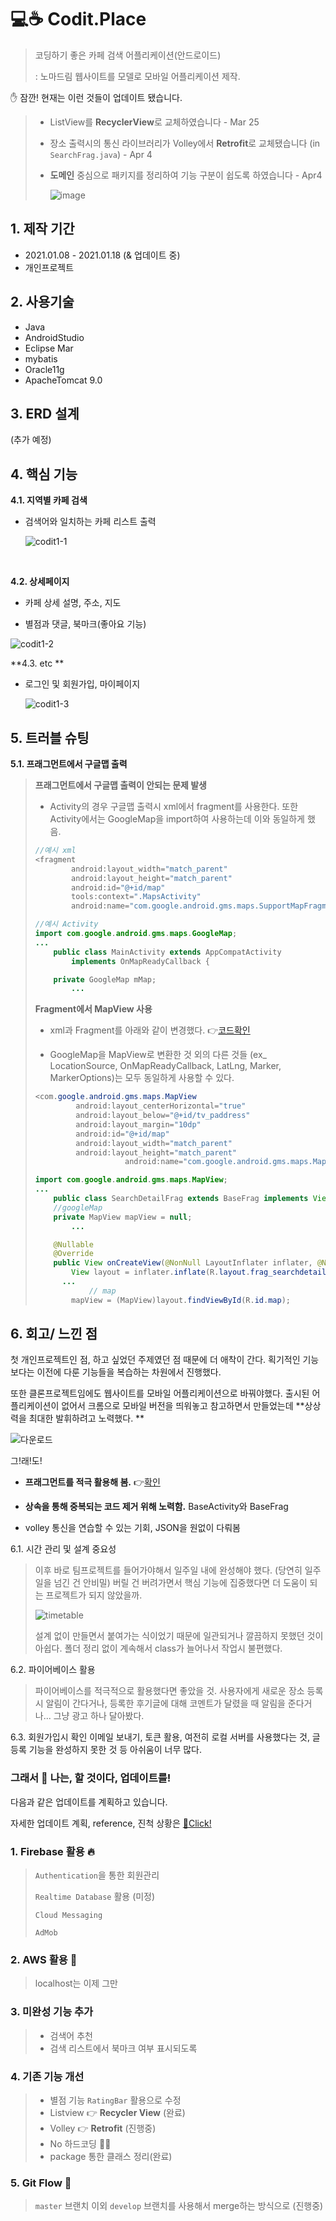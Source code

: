 # :computer::coffee: ​Codit.Place

> 코딩하기 좋은 카페 검색 어플리케이션(안드로이드) 
>
> : 노마드림 웹사이트를 모델로 모바일 어플리케이션 제작.



:hand: 잠깐! 현재는 이런 것들이 업데이트 됐습니다.

> - ListView를 **RecyclerView**로 교체하였습니다 - Mar 25
>
> - 장소 출력시의 통신 라이브러리가 Volley에서 **Retrofit**로 교체됐습니다 (in ``SearchFrag.java``) - Apr 4
>
> - **도메인** 중심으로 패키지를 정리하여 기능 구분이 쉽도록 하였습니다 - Apr4
>
>   ![image](https://user-images.githubusercontent.com/69448123/113508293-2abd3300-958a-11eb-82ce-be6697d6f9fa.png)





## 1. 제작 기간

- 2021.01.08 - 2021.01.18 (& 업데이트 중)
- 개인프로젝트



## 2. 사용기술

- Java
- AndroidStudio
- Eclipse Mar
- mybatis 
- Oracle11g
- ApacheTomcat 9.0



## 3. ERD 설계

(추가 예정)



## 4. 핵심 기능

**4.1. 지역별 카페 검색**

- 검색어와 일치하는 카페 리스트 출력

  ![codit1-1](https://user-images.githubusercontent.com/69448123/110580409-fa14f400-81ab-11eb-873e-2069233d909e.png)

<br>

**4.2. 상세페이지**

- 카페 상세 설명, 주소, 지도

- 별점과 댓글, 북마크(좋아요 기능)

![codit1-2](https://user-images.githubusercontent.com/69448123/110580442-08fba680-81ac-11eb-9a27-663bd6e4a148.png)



**4.3. etc **

- 로그인 및 회원가입, 마이페이지 

  ![codit1-3](https://user-images.githubusercontent.com/69448123/110580633-68f24d00-81ac-11eb-8aeb-e20812f4fe18.png)



## 5. 트러블 슈팅

**5.1. 프래그먼트에서 구글맵 출력**

>**프래그먼트에서 구글맵 출력이 안되는 문제 발생**
>
>- Activity의 경우 구글맵 출력시 xml에서 fragment를 사용한다. 또한 Activity에서는 GoogleMap을 import하여 사용하는데 이와 동일하게 했음.
>
> ```java
> //예시 xml
> <fragment
>         android:layout_width="match_parent"
>         android:layout_height="match_parent"
>         android:id="@+id/map"
>         tools:context=".MapsActivity"
>         android:name="com.google.android.gms.maps.SupportMapFragment" />
> ```
>
> ```java
> //예시 Activity
> import com.google.android.gms.maps.GoogleMap;
> ...
>     public class MainActivity extends AppCompatActivity
>         implements OnMapReadyCallback {
>
>     private GoogleMap mMap;
>         ...
> ```
>
>
>
>**Fragment에서 MapView 사용**
>
>- xml과 Fragment를 아래와 같이 변경했다. :point_right:[코드확인](https://github.com/Sienna94/CoditPlaceAndroid/blob/4d60f4381cbfcaf0200c91439031d55b33866449/app/src/main/java/com/example/coditplace2/SearchDetailFrag.java#L98)
>
> - GoogleMap을 MapView로 변환한 것 외의 다른 것들 (ex_ LocationSource, OnMapReadyCallback, LatLng, Marker, MarkerOptions)는 모두 동일하게 사용할 수 있다.
>
> ```java
> <com.google.android.gms.maps.MapView
>          android:layout_centerHorizontal="true"
>          android:layout_below="@+id/tv_paddress"
>          android:layout_margin="10dp"
>          android:id="@+id/map"
>          android:layout_width="match_parent"
>          android:layout_height="match_parent"
>                     android:name="com.google.android.gms.maps.MapFragment" />
> ```
>
> ```java
> import com.google.android.gms.maps.MapView;
> ...
>     public class SearchDetailFrag extends BaseFrag implements View.OnClickListener, OnMapReadyCallback, GoogleMap.OnMarkerClickListener {
>     //googleMap
>     private MapView mapView = null;
>         ...
>
>     @Nullable
>     @Override
>     public View onCreateView(@NonNull LayoutInflater inflater, @Nullable ViewGroup container, @Nullable Bundle savedInstanceState) {
>         View layout = inflater.inflate(R.layout.frag_searchdetail, null);
> 		...
>             // map
>         mapView = (MapView)layout.findViewById(R.id.map);
> ```







## 6. 회고/ 느낀 점

첫 개인프로젝트인 점, 하고 싶었던 주제였던 점 때문에 더 애착이 간다. 획기적인 기능보다는  이전에 다룬 기능들을 복습하는 차원에서 진행했다. 

또한 클론프로젝트임에도 웹사이트를 모바일 어플리케이션으로 바꿔야했다. 출시된 어플리케이션이 없어서 크롬으로 모바일 버전을 띄워놓고 참고하면서 만들었는데 **상상력을 최대한 발휘하려고 노력했다. **

![다운로드](https://user-images.githubusercontent.com/69448123/110580968-03eb2700-81ad-11eb-89fb-bc1cca343440.jpg)



그!래!도!

- **프래그먼트를 적극 활용해 봄.** :point_right:[확인](https://github.com/Sienna94/CoditPlaceAndroid/tree/master/app/src/main/java/com/example/coditplace2) 

- **상속을 통해 중복되는 코드 제거 위해 노력함.**  BaseActivity와 BaseFrag 

- volley 통신을 연습할 수 있는 기회, JSON을 원없이 다뤄봄

  

6.1. 시간 관리 및 설계 중요성

> 이후 바로 팀프로젝트를 들어가야해서 일주일 내에 완성해야 했다. (당연히 일주일을 넘긴 건 안비밀) 버릴 건 버려가면서 핵심 기능에 집중했다면 더  도움이 되는 프로젝트가 되지 않았을까. 
>
> ![timetable](https://user-images.githubusercontent.com/69448123/110573494-b4056380-819e-11eb-8104-e702ec02c3f0.png)<br>
>
> 설계 없이 만들면서 붙여가는 식이었기 때문에 일관되거나 깔끔하지 못했던 것이 아쉽다. 폴더 정리 없이 계속해서 class가 늘어나서 작업시 불편했다.



6.2. 파이어베이스 활용

> 파이어베이스를 적극적으로 활용했다면 좋았을 것. 사용자에게 새로운 장소 등록시 알림이 간다거나, 등록한 후기글에 대해 코멘트가 달렸을 때 알림을 준다거나... 그냥 광고 하나 달아봤다.



6.3. 회원가입시 확인 이메일 보내기, 토큰 활용, 여전히 로컬 서버를 사용했다는 것, 글 등록 기능을 완성하지 못한 것 등 아쉬움이 너무 많다.



### 그래서 :tada: 나는, 할 것이다, 업데이트를!

다음과 같은 업데이트를 계획하고 있습니다.

자세한 업데이트 계획, reference,  진척 상황은 [:notebook_with_decorative_cover:Click!](https://www.notion.so/17c987bdef654bab90e981e251ac1475?v=924d849ee6e0451fa5362a393d7f27be)

### 1. Firebase 활용 :fire:

>  `Authentication`을 통한 회원관리
>
>  `Realtime Database` 활용 (미정)
>
>  `Cloud Messaging` 
>
>  `AdMob`

### 2. AWS 활용 :palm_tree:

> localhost는 이제 그만

### 3. 미완성 기능 추가

> - 검색어 추천
> - 검색 리스트에서 북마크 여부 표시되도록

### 4. 기존 기능 개선

> - 별점 기능 ``RatingBar`` 활용으로 수정
> - Listview :point_right: **Recycler View** (완료)
> - Volley :point_right: **Retrofit** (진행중)
> - No 하드코딩 :no_good_woman:
> - package 통한 클래스 정리(완료)

### 5.  Git Flow :cactus:

> ``master`` 브랜치 이외  ``develop`` 브랜치를 사용해서 merge하는 방식으로 (진행중)

